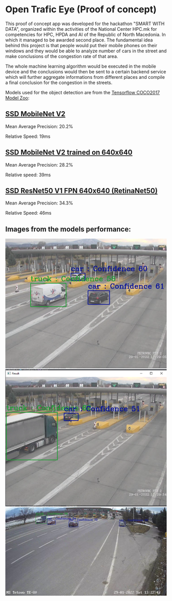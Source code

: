 # Open Trafic Eye (Proof of concept)

This proof of concept app was developed for the hackathon "SMART WITH DATA", organized within the activities of the National Center HPC.mk for competencies for HPC, HPDA and AI of the Republic of North Macedonia. In which it managed to be awarded second place. The fundamental idea behind this project is that people would put their mobile phones on their windows and they would be able to analyze number of cars in the street and make conclusions of the congestion rate of that area.

The whole machine learning algorithm would be executed in the mobile device and the conclusions would then be sent to a certain backend service which will further aggregate informations from different places and compile a final conclusion for the congestion in the streets.

Models used for the object detection are from the [Tensorflow COCO2017 Model Zoo](https://github.com/tensorflow/models/blob/master/research/object_detection/g3doc/tf2_detection_zoo.md):

## [SSD MobileNet V2](http://download.tensorflow.org/models/object_detection/tf2/20200711/ssd_mobilenet_v2_320x320_coco17_tpu-8.tar.gz)
Mean Average Precision: 20.2%

Relative Speed: 19ms


## [SSD MobileNet V2 trained on 640x640](http://download.tensorflow.org/models/object_detection/tf2/20200711/ssd_mobilenet_v2_fpnlite_640x640_coco17_tpu-8.tar.gz)
Mean Average Precision: 28.2%

Relative speed: 39ms


## [SSD ResNet50 V1 FPN 640x640 (RetinaNet50)](http://download.tensorflow.org/models/object_detection/tf2/20200711/ssd_resnet50_v1_fpn_640x640_coco17_tpu-8.tar.gz)
Mean Average Precision: 34.3%

Relative Speed: 46ms

## Images from the models performance:

![Paytool Petrovec](https://github.com/opentrafficeye/ote-client-poc/blob/main/petrovec_patarina.png)
![Paytool Petrovec 2](https://github.com/opentrafficeye/ote-client-poc/blob/main/petrovec_patarina_pt2.png)
![Paytool Tetovo](https://github.com/opentrafficeye/ote-client-poc/blob/main/tetovo_patarina.png)



